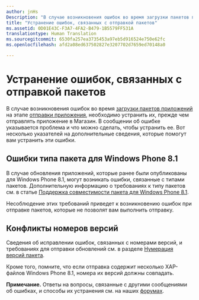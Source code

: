 ```yaml
---
author: jnHs
Description: "В случае возникновения ошибок во время загрузки пакетов приложений на этапе отправки приложения, необходимо устранить их, прежде чем отправлять приложение в Магазин."
title: "Устранение ошибок, связанных с отправкой пакетов"
ms.assetid: 0D01E43C-F3A7-4FA2-B479-1B5579FF531A
translationtype: Human Translation
ms.sourcegitcommit: 6530fa257ea3735453a97eb5d916524e750e62fc
ms.openlocfilehash: afd2a08ed637502827e3207702d7659ed70148a0

---
```


# Устранение ошибок, связанных с отправкой пакетов


В случае возникновения ошибок во время [загрузки пакетов приложений](upload-app-packages.md) на этапе [отправки приложения](app-submissions.md), необходимо устранить их, прежде чем отправлять приложение в Магазин. В сообщении об ошибке указывается проблема и что можно сделать, чтобы устранить ее. Вот несколько указателей на дополнительные сведения, которые помогут вам устранить эти ошибки.

## Ошибки типа пакета для Windows Phone 8.1


В случае обновления приложений, которые ранее были опубликованы для Windows Phone 8.1, могут возникать ошибки, связанные с типами пакетов. Дополнительную информацию о требованиях к типу пакетов см. в статье [Поддержка совместимости пакета для Windows Phone 8.1](guidance-for-app-package-management.md#maintaining-package-compatibility-for-windows-phone-8-1).

Несоблюдение этих требований приведет к возникновению ошибок при отправке пакетов, которые не позволят вам выполнить отправку.

## Конфликты номеров версий


Сведения об исправлении ошибок, связанных с номерами версий, и требованиях для отправки обновлений см. в разделе [Нумерация версий пакета](package-version-numbering.md).

Кроме того, помните, что если отправка содержит несколько XAP-файлов Windows Phone 8.1, номера их версий должны совпадать.

**Примечание.** Ответы на вопросы, связанные с другими сообщениями об ошибках, и способы их устранения см. на наших [форумах](http://go.microsoft.com/fwlink/p/?LinkId=224196).

 

 

 







<!--HONumber=Jun16_HO4-->


